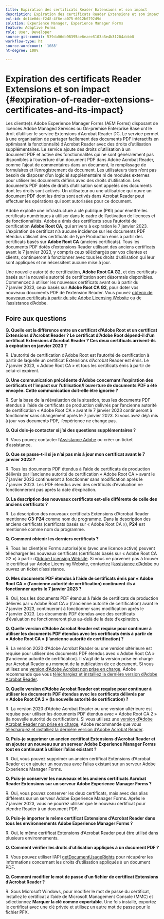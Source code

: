 ```yaml
---
title: Expiration des certificats Reader Extensions et son impact
description: Expiration des certificats Reader Extensions et son impact
exl-id: 4e14e0dc-f248-4f6e-a075-6012b6792d9d
solution: Experience Manager, Experience Manager Forms
feature: Adaptive Forms
role: User, Developer
source-git-commit: 539da06db98395ae6eaee8103a3e4b31204abbb8
workflow-type: ht
source-wordcount: '1088'
ht-degree: 100%

---
```



# Expiration des certificats Reader Extensions et son impact {#expiration-of-reader-extensions-certificates-and-its-impact}

Les client(e)s Adobe Experience Manager Forms (AEM Forms) disposant de licences Adobe Managed Services ou On-premise Enterprise Base ont le droit d’utiliser le service Extensions d’Acrobat Reader DC. Le service permet à une organisation de partager facilement des documents PDF interactifs en optimisant la fonctionnalité d’Acrobat Reader avec des droits d’utilisation supplémentaires. Le service ajoute des droits d’utilisation à un document PDF et active des fonctionnalités qui ne sont généralement pas disponibles à l’ouverture d’un document PDF dans Adobe Acrobat Reader, comme l’ajout de commentaires dans un document, le remplissage de formulaires et l’enregistrement du document. Les utilisateurs tiers n’ont pas besoin de disposer d’un logiciel supplémentaire ni de modules externes pour utiliser les documents définis avec des droits d’utilisation. Les documents PDF dotés de droits d’utilisation sont appelés des documents dont les droits sont activés. Un utilisateur ou une utilisatrice qui ouvre un document PDF dont les droits sont activés dans Acrobat Reader peut effectuer les opérations qui sont autorisées pour ce document.

Adobe exploite une infrastructure à clé publique (PKI) pour émettre les certificats numériques à utiliser dans le cadre de l’activation de licences et de fonctionnalités. Adobe a émis des certificats sous l’autorité de certification **Adobe Root CA**, qui arrivera à expiration le 7 janvier 2023. L’expiration de certificat n’a aucune incidence sur les documents PDF étendus utilisant des certificats de type Production émis à partir des certificats basés sur **Adobe Root CA** (anciens certificats). Tous les documents PDF dotés d’extensions Reader utilisant des anciens certificats avant le 7 janvier 2023, y compris ceux téléchargés par vos clientes et clients, continueront à fonctionner avec tous les droits d’utilisation qui leur sont appliqués et ne nécessitent aucune mise à jour.

Une nouvelle autorité de certification, **Adobe Root CA G2**, et des certificats basés sur la nouvelle autorité de certification sont désormais disponibles. Commencez à utiliser les nouveaux certificats avant ou à partir du 7 janvier 2023, ceux basés sur **Adobe Root CA G2**, pour doter vos nouveaux documents PDF de l’extension Reader.  Vous pouvez [obtenir de nouveaux certificats à partir du site Adobe Licensing Website](https://licensing.adobe.com/) ou de l’assistance d’Adobe.

## Foire aux questions

**Q. Quelle est la différence entre un certificat d’Adobe Root et un certificat Extensions d’Acrobat Reader ? Le certificat d’Adobe Root dépend-il d’un certificat Extensions d’Acrobat Reader ? Ces deux certificats arrivent-ils à expiration en janvier 2023 ?**

R. L’autorité de certification d’Adobe Root est l’autorité de certification à partir de laquelle un certificat Extensions d’Acrobat Reader est émis. Le 7 janvier 2023, « Adobe Root CA » et tous les certificats émis à partir de celui-ci expirent.

**Q. Une communication précédente d’Adobe concernant l’expiration des certificats et l’impact sur l’utilisation/l’ouverture de documents PDF a été envoyée. Cette communication doit-elle être ignorée ?**

R. Sur la base de la réévaluation de la situation, tous les documents PDF étendus à l’aide de certificats de production délivrés par l’ancienne autorité de certification « Adobe Root CA » avant le 7 janvier 2023 continueront à fonctionner sans changement après le 7 janvier 2023. Si vous avez déjà mis à jour vos documents PDF, l’expérience ne change pas.

**Q. Qui dois-je contacter si j’ai des questions supplémentaires ?**

R. Vous pouvez contacter l’[Assistance Adobe](https://experienceleague.adobe.com/?support-solution=Experience+Manager&amp;lang=fr#support) ou créer un ticket d’assistance.

**Q. Que se passe-t-il si je n’ai pas mis à jour mon certificat avant le 7 janvier 2023 ?**

R. Tous les documents PDF étendus à l’aide de certificats de production délivrés par l’ancienne autorité de certification « Adobe Root CA » avant le 7 janvier 2023 continueront à fonctionner sans modification après le 7 janvier 2023. Les PDF étendus avec des certificats d’évaluation ne fonctionneront pas après la date d’expiration.

**Q. La description des nouveaux certificats est-elle différente de celle des anciens certificats ?**

R. La description des nouveaux certificats Extensions d’Acrobat Reader mentionne **G3-P24** comme nom du programme. Dans la description des anciens certificats (certificats basés sur « Adobe Root CA »), **P24** est mentionné comme nom du programme.

**Q. Comment obtenir les derniers certificats ?**

R. Tous les client(e)s Forms autorisé(e)s (avec une licence active) peuvent télécharger les nouveaux certificats (certificats basés sur « Adobe Root CA G2 ») à partir d’[Adobe Licensing Website](https://licensing.adobe.com/). Si vous ne parvenez pas à trouver le certificat sur Adobe Licensing Website, contactez l’[assistance d‘Adobe](https://experienceleague.adobe.com/?support-solution=Experience+Manager&amp;lang=fr#support) ou ouvrez un ticket d’assistance.

**Q. Mes documents PDF étendus à l’aide de certificats émis par « Adobe Root CA » (l’ancienne autorité de certification) continuent-ils à fonctionner après le 7 janvier 2023 ?**

R. Oui, tous les documents PDF étendus à l’aide de certificats de production délivrés par « Adobe Root CA » (l’ancienne autorité de certification) avant le 7 janvier 2023, continueront à fonctionner sans modification après le 7 janvier 2023. Les documents PDF étendus avec des certificats d’évaluation ne fonctionneront plus au-delà de la date d’expiration.

**Q. Quelle version d’Adobe Acrobat Reader est requise pour continuer à utiliser les documents PDF étendus avec les certificats émis à partir de « Adobe Root CA » (l’ancienne autorité de certification) ?**

R. La version 2020 d’Adobe Acrobat Reader ou une version ultérieure est requise pour utiliser des documents PDF étendus avec « Adobe Root CA » (l’ancienne autorité de certification). Il s’agit de la version prise en charge par Acrobat Reader au moment de la publication de ce document. Si vous utilisez une [version d’Adobe Acrobat non prise en charge](https://helpx.adobe.com/fr/support/programs/eol-matrix.html), Adobe recommande que vous [téléchargiez et installiez la dernière version d’Adobe Acrobat Reader](https://get.adobe.com/fr/reader/).

**Q. Quelle version d’Adobe Acrobat Reader est requise pour continuer à utiliser les documents PDF étendus avec les certificats délivrés par « Adobe Root CA 2 » (la nouvelle autorité de certification) ?**

R. La version 2020 d’Adobe Acrobat Reader ou une version ultérieure est requise pour utiliser les documents PDF étendus avec « Adobe Root CA 2 » (la nouvelle autorité de certification). Si vous utilisez une [version d’Adobe Acrobat Reader non prise en charge](https://helpx.adobe.com/fr/support/programs/eol-matrix.html), Adobe recommande que vous [téléchargiez et installiez la dernière version d’Adobe Acrobat Reader](https://get.adobe.com/fr/reader/).

**Q. Puis-je supprimer un ancien certificat Extensions d’Acrobat Reader et en ajouter un nouveau sur un serveur Adobe Experience Manager Forms tout en continuant à utiliser l’alias existant ?**

R. Oui, vous pouvez supprimer un ancien certificat Extensions d’Acrobat Reader et en ajouter un nouveau avec l’alias existant sur un serveur Adobe Experience Manager Forms.

**Q. Puis-je conserver les nouveaux et les anciens certificats Acrobat Reader Extensions sur un serveur Adobe Experience Manager Forms ?**

R. Oui, vous pouvez conserver les deux certificats, mais avec des alias différents sur un serveur Adobe Experience Manager Forms. Après le 7 janvier 2023, vous ne pourrez utiliser que le nouveau certificat pour étendre Reader à un document PDF.

**Q. Puis-je importer le même certificat Extensions d’Acrobat Reader dans tous les environnements Adobe Experience Manager Forms ?**

R. Oui, le même certificat Extensions d’Acrobat Reader peut être utilisé dans plusieurs environnements.

**Q. Comment vérifier les droits d’utilisation appliqués à un document PDF ?**

R. Vous pouvez utiliser l’API [getDocumentUsageRights](https://experienceleague.adobe.com/docs/experience-manager-65/forms/developer-reference/programming-aem-forms-jee/java-api-quick-start-code-examples/acrobat-reader-dc-extensions-service.html?lang=fr#quick-start-soap-mode-retrieving-credential-information-using-the-java-api) pour récupérer les informations concernant les droits d’utilisation appliqués à un document PDF.

**Q. Comment modifier le mot de passe d’un fichier de certificat Extensions d’Acrobat Reader ?**

R. Sous Microsoft Windows, pour modifier le mot de passe du certificat, installez le certificat à l’aide de Microsoft Management Console (MMC) et sélectionnez **Marquer la clé comme exportable**. Une fois installé, exportez le certificat avec une clé privée et utilisez un autre mot de passe pour le fichier PFX.


<!-- 
## Applying the certificates {#obtaning-and-applying-the-certificates} 

You can choose one of the following paths to apply latest certificates:

* [Updating certificates for an AEM Forms on JEE environment](#Updating-and-Applying-certificates-for-an-AEM-Forms-on-JEE-environment) 
* [Updating certificates for an AEM Forms on OSGi environment](#Updating-and-applying-certificates-for-an-AEM-Forms-on-OSGi-environment)

>[!NOTE]
>
>The document uses the term certificates and credentials interchangeably.

### Pre-requisites {#Pre-requisites}

Updating the certificates requires using actions available on AEM Forms administrator console and Reader Extension APIs provided by AEM Forms. The document is intended for users and administrators with knowledge of using Adobe Experience Manger Forms APIs. Before you start, ensure that: 

* the user has administrator rights on underlying AEM Forms environment. 
* the user has setup the [development environment](https://experienceleague.adobe.com/docs/experience-manager-65/developing/devtools/howto-projects-eclipse.html) and has access to it.
* [obtain the certificates](#obtain-the-certificates).


### Obtain the certificates {#obtain-the-certificates}

The Rights credential is delivered as a digital certificate that contains the public key, the private key, and the password used to access the credential.

If your organization purchases a production version of Reader Extensions, the production Rights credential is delivered by Adobe Licensing Website (LWS). A production Rights credential is unique to your organization and can enable the specific usage rights that you require.

If you obtained Reader Extensions through a partner or software provider who integrated Reader Extensions into their software, the Rights credential is provided to you by that partner who, in turn, receives this credential from Adobe.

>[!NOTE]
>
>The Rights credential cannot be used for typical document signing or assertion of identity. For these applications, you can use a self-sign certificate or acquire an identity certificate from a Certificate Authority (CA).

The following types of Rights credentials are available:

**Customer Evaluation**: A credential with a short validity period that is provided to customers who want to evaluate Reader Extensions. Usage rights applied to documents using this credential expire when the credential expires. This type of credential is valid only for two to three months.

**Production**: A credential with a long validity period that is provided to customers who purchased the full product. Production credentials are unique to each customer but can be installed on multiple systems.

If you have already used certificates to reader extend PDF files, download a production certificate from [Adobe Licensing Website (LWS)](https://licensing.adobe.com/).

### Applying certificates for an AEM Forms on JEE environment {#Updating-and-Applying-certificates-for-an-AEM-Forms-on-JEE-environment} 

Applying new certificates on AEM Forms on JEE stack requires importing new credentials and applying usage rights. You can use admin console to import credentials and AEM Forms Reader Extension APIs to apply usage rights. 

#### Import and configure credentials 

You can use the Trust Store Management pages to import a new credential. The Trust Store may contain more than one Reader Extensions credential. Designate one of those credentials as the default Reader Extensions credential. The default credential is used when a Workbench user is unable to determine which credential to use during process creation. These rules apply to default credentials:

* If you import a Reader Extensions credential and the Trust Store contains no other Reader Extensions credentials, it is set as the default.
* If you import a Reader Extensions credential with the Default option selected, the default type is removed from an existing default credential. The imported credential becomes the default.
* You cannot delete a default Reader Extensions credential. To delete the default credential, first set another credential as the default. An exception to this rule is that if there is only one credential, you can delete it even though it is the default.
* You cannot update a default Reader Extensions credential.

To import the credentials: 

1. In administration console, click Settings > Trust Store Management > Local Credentials.
1. Click Import and, under Trust Store Type, select Acrobat Reader DC extensions Credential.
1. (Optional) To indicate that this credential is the default credential to use with Acrobat Reader DC extensions, select Default.
1. In the Alias box, type an identifier for the credential. This identifier is used as the display name for the credential in Acrobat Reader DC extensions. This alias is also used to access the credential programmatically using the AEM forms SDK.
1. Click Choose File to locate the credential, type the password of the credential, and then click OK.

If the error message "Failed to import credential due to either incorrect file format, or incorrect password" appears, verify that the password is valid.

You can also import and delete credentials programmatically. (See [Programming with AEM forms](../../developing/credentials.md).)

<!-- ### Remove usage rights from existing rights-enabled PDF documents

Remove usage rights from existing rights-enabled PDF documents before applying usage rights with latest credentials. AEM Forms on JEE provides APIs to remove usage rights. For detailed instructions, see [Removing Usage Rights from PDF Documents](../../developing/assigning-usage-rights.md#removing-usage-rights-from-pdf-documents).

To remove usage rights for AEM Forms on JEE processes developed in Workbench, see [Workbench Help](https://helpx.adobe.com/content/dam/help/en/experience-manager/6-5/forms/pdf/WorkbenchHelp.pdf). 

#### Apply the usage rights to PDF documents 

After importing new credentials, you can apply usage rights to PDF documents using the Acrobat Reader DC extensions Java Client API and web service.  For details, see [Applying Usage Rights to PDF Documents](../../developing/assigning-usage-rights.md#applying-usage-rights-to-pdf-documents). 


### Applying certificates for an AEM Forms on OSGi environment {#Updating-and-applying-certificates-for-an-AEM-Forms-on-OSGi-environment}

Applying new certificates on AEM Forms on OSGi stack requires importing new credentials and applying usage rights. You can use admin console to import credentials and AEM Forms Reader Extension APIs to apply usage rights. 

#### Import credentials {#Import-credentials}

In an AEM Forms on OSGi environment, a Reader Extension credential is associated with fd-service user. Before adding credentials for fd-user key store, perform the following steps to create a key store: 

1. Log in to your AEM Author instance as an Administrator.
1. Go to **[!UICONTROL Tools]**> **[!UICONTROL Security]**>**[!UICONTROL Users]**.
1. Scroll down the list of users until you find fd-service user account.
1. Click **[!UICONTROL fd-service]** user.
1. Click keystore tab.
1. Click **[!UICONTROL Create KeyStore]**.
1. Set the KeyStore Access Password and save your settings to create the KeyStore password.

After creating the key-store, add credentials to fd-service user. The following video explains the steps: 

>[!VIDEO](https://images-tv.adobe.com/mpcv3/5577/8db8e554-f04b-4fae-8108-b9b5e0eb03ad_1627925794.854x480at800_h264.mp4)

The following command list the details of the pfx file. Before running the command, navigate to the directory that contains the .pfx file.

`keytool -v -list -storetype pkcs12 -keystore [name of your .pfx file]`

For example, keytool -v -list -storetype pkcs12 -keystore 1005566.pfx where 1005566.pfx is the name of my pfx file

<!-- ### Remove usage rights from existing rights-enabled PDF documents

Remove usage rights from existing rights-enabled PDF documents before applying usage rights with latest credentials. You can remove the usage rights for a document by invoking the removeUsageRights API from within the docAssuranceServiceAPI. For detailed information, see [Remove Usage Rights](/help/forms/using/aem-document-services-programmatically.md#removing-usage-rights) document.

#### Apply the usage rights to PDF documents 

To apply usage rights in an AEM Forms on OSGi environment, Create custom OSGi service to usage rights to the documents. You can also create a servlet with a POST method to return the reader extended PDF to the user. For detailed instructions, see [Applying Reader Extensions](https://experienceleague.adobe.com/docs/experience-manager-learn/forms/document-services/apply-reader-extension-rights-to-pdf.html).  -->
